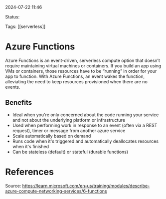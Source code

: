 2024-07-22 11:46

Status:

Tags: [[serverless]]

# Azure Functions

Azure Functions is an event-driven, serverless compute option that doesn’t require maintaining virtual machines or containers. If you build an app using VMs or containers, those resources have to be “running” in order for your app to function. With Azure Functions, an event wakes the function, alleviating the need to keep resources provisioned when there are no events.

## Benefits
- Ideal when you're only concerned about the code running your service and not about the underlying platform or infrastructure
- Used when performing work in response to an event (often via a REST request), timer or message from another azure service
- Scale automatically based on demand
- Runs code when it's triggered and automatically deallocates resources when it's finished
- Can be stateless (default) or stateful (durable functions)

# References
Source: https://learn.microsoft.com/en-us/training/modules/describe-azure-compute-networking-services/6-functions